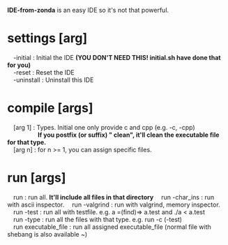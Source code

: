 **IDE-from-zonda** is an easy IDE so it's not that powerful.  
# settings [arg]  
&emsp;-initial   : Initial the IDE **(YOU DON'T NEED THIS! initial.sh have done that for you)**  
&emsp;-reset     : Reset the IDE  
&emsp;-uninstall : Uninstall this IDE  
# compile [args]  
&emsp;[arg 1] : Types. Initial one only provide c and cpp (e.g. -c, -cpp)  
&emsp;&emsp;&emsp;&emsp;&emsp;**If you postfix (or suffix) " clean", it'll clean the executable file for that type.**  
&emsp;[arg n] : for n >= 1, you can assign specific files.  
# run [args]
&emsp;run                 : run all. **It'll include all files in that directory**
&emsp;run -char_ins       : run with ascii inspector.
&emsp;run -valgrind       : run with valgrind, memory inspector.
&emsp;run -test           : run all with testfile. e.g. a =(find)=> a.test and ./a < a.test  
&emsp;run -type           : run all the files with that type. e.g. run -c (-test)  
&emsp;run executable_file : run all assigned executable_file (normal file with shebang is also available ~)  
